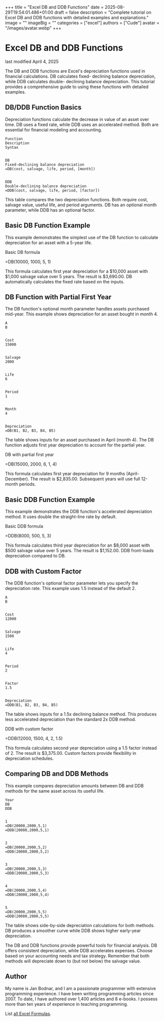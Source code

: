 +++
title = "Excel DB and DDB Functions"
date = 2025-08-29T19:54:01.486+01:00
draft = false
description = "Complete tutorial on Excel DB and DDB functions with detailed examples and explanations."
image = ""
imageBig = ""
categories = ["excel"]
authors = ["Cude"]
avatar = "/images/avatar.webp"
+++

# Excel DB and DDB Functions

last modified April 4, 2025

The DB and DDB functions are Excel's depreciation 
functions used in financial calculations. DB calculates fixed-
declining balance depreciation, while DDB calculates double-
declining balance depreciation. This tutorial provides a comprehensive guide 
to using these functions with detailed examples.

## DB/DDB Function Basics

Depreciation functions calculate the decrease in value of an asset over time. 
DB uses a fixed rate, while DDB uses an accelerated 
method. Both are essential for financial modeling and accounting.

  
    Function
    Description
    Syntax
  
  
    DB
    Fixed-declining balance depreciation
    =DB(cost, salvage, life, period, [month])
  
  
    DDB
    Double-declining balance depreciation
    =DDB(cost, salvage, life, period, [factor])
  

This table compares the two depreciation functions. Both require cost, salvage 
value, useful life, and period arguments. DB has an optional month parameter, 
while DDB has an optional factor.

## Basic DB Function Example

This example demonstrates the simplest use of the DB function to calculate 
depreciation for an asset with a 5-year life.

Basic DB formula
  

=DB(10000, 1000, 5, 1)

This formula calculates first year depreciation for a $10,000 asset with $1,000 
salvage value over 5 years. The result is $3,690.00. DB automatically 
calculates the fixed rate based on the inputs.

## DB Function with Partial First Year

The DB function's optional month parameter handles assets purchased mid-year. 
This example shows depreciation for an asset bought in month 4.

  
    A
    B
  
  
    Cost
    15000
  
  
    Salvage
    2000
  
  
    Life
    6
  
  
    Period
    1
  
  
    Month
    4
  
  
    Depreciation
    =DB(B1, B2, B3, B4, B5)
  

The table shows inputs for an asset purchased in April (month 4). The DB 
function adjusts first year depreciation to account for the partial year.

DB with partial first year
  

=DB(15000, 2000, 6, 1, 4)

This formula calculates first year depreciation for 9 months (April-December). 
The result is $2,835.00. Subsequent years will use full 12-month periods.

## Basic DDB Function Example

This example demonstrates the DDB function's accelerated depreciation method. 
It uses double the straight-line rate by default.

Basic DDB formula
  

=DDB(8000, 500, 5, 3)

This formula calculates third year depreciation for an $8,000 asset with $500 
salvage value over 5 years. The result is $1,152.00. DDB front-loads 
depreciation compared to DB.

## DDB with Custom Factor

The DDB function's optional factor parameter lets you specify the depreciation 
rate. This example uses 1.5 instead of the default 2.

  
    A
    B
  
  
    Cost
    12000
  
  
    Salvage
    1500
  
  
    Life
    4
  
  
    Period
    2
  
  
    Factor
    1.5
  
  
    Depreciation
    =DDB(B1, B2, B3, B4, B5)
  

The table shows inputs for a 1.5x declining balance method. This produces less 
accelerated depreciation than the standard 2x DDB method.

DDB with custom factor
  

=DDB(12000, 1500, 4, 2, 1.5)

This formula calculates second year depreciation using a 1.5 factor instead of 
2. The result is $3,375.00. Custom factors provide flexibility in depreciation 
schedules.

## Comparing DB and DDB Methods

This example compares depreciation amounts between DB and DDB methods for the 
same asset across its useful life.

  
    Year
    DB
    DDB
  
  
    1
    =DB(20000,2000,5,1)
    =DDB(20000,2000,5,1)
  
  
    2
    =DB(20000,2000,5,2)
    =DDB(20000,2000,5,2)
  
  
    3
    =DB(20000,2000,5,3)
    =DDB(20000,2000,5,3)
  
  
    4
    =DB(20000,2000,5,4)
    =DDB(20000,2000,5,4)
  
  
    5
    =DB(20000,2000,5,5)
    =DDB(20000,2000,5,5)
  

The table shows side-by-side depreciation calculations for both methods. DB 
produces a smoother curve while DDB shows higher early-year depreciation.

The DB and DDB functions provide powerful tools for 
financial analysis. DB offers consistent depreciation, while DDB accelerates 
expenses. Choose based on your accounting needs and tax strategy. Remember 
that both methods will depreciate down to (but not below) the salvage value.

## Author

My name is Jan Bodnar, and I am a passionate programmer with extensive
programming experience. I have been writing programming articles since 2007.
To date, I have authored over 1,400 articles and 8 e-books. I possess more
than ten years of experience in teaching programming.

List [all Excel Formulas](/all/#excel).